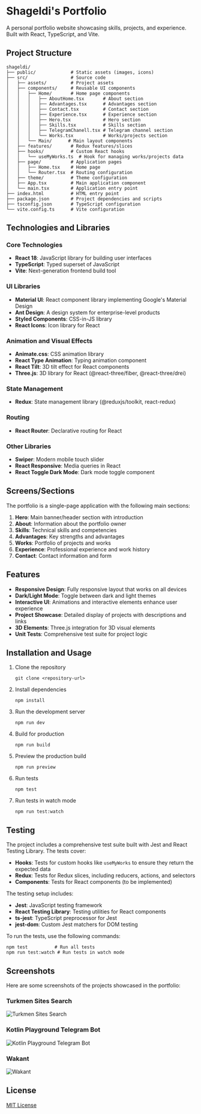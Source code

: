 # Shageldi's Portfolio

A personal portfolio website showcasing skills, projects, and experience. Built with React, TypeScript, and Vite.

## Project Structure

```
shageldi/
├── public/             # Static assets (images, icons)
├── src/                # Source code
│   ├── assets/         # Project assets
│   ├── components/     # Reusable UI components
│   │   ├── Home/       # Home page components
│   │   │   ├── AboutHome.tsx       # About section
│   │   │   ├── Advantages.tsx      # Advantages section
│   │   │   ├── Contact.tsx         # Contact section
│   │   │   ├── Experience.tsx      # Experience section
│   │   │   ├── Hero.tsx            # Hero section
│   │   │   ├── Skills.tsx          # Skills section
│   │   │   ├── TelegramChanell.tsx # Telegram channel section
│   │   │   └── Works.tsx           # Works/projects section
│   │   └── Main/      # Main layout components
│   ├── features/       # Redux features/slices
│   ├── hooks/          # Custom React hooks
│   │   └── useMyWorks.ts  # Hook for managing works/projects data
│   ├── page/           # Application pages
│   │   ├── Home.tsx    # Home page
│   │   └── Router.tsx  # Routing configuration
│   ├── theme/          # Theme configuration
│   ├── App.tsx         # Main application component
│   └── main.tsx        # Application entry point
├── index.html          # HTML entry point
├── package.json        # Project dependencies and scripts
├── tsconfig.json       # TypeScript configuration
└── vite.config.ts      # Vite configuration
```

## Technologies and Libraries

### Core Technologies
- **React 18**: JavaScript library for building user interfaces
- **TypeScript**: Typed superset of JavaScript
- **Vite**: Next-generation frontend build tool

### UI Libraries
- **Material UI**: React component library implementing Google's Material Design
- **Ant Design**: A design system for enterprise-level products
- **Styled Components**: CSS-in-JS library
- **React Icons**: Icon library for React

### Animation and Visual Effects
- **Animate.css**: CSS animation library
- **React Type Animation**: Typing animation component
- **React Tilt**: 3D tilt effect for React components
- **Three.js**: 3D library for React (@react-three/fiber, @react-three/drei)

### State Management
- **Redux**: State management library (@reduxjs/toolkit, react-redux)

### Routing
- **React Router**: Declarative routing for React

### Other Libraries
- **Swiper**: Modern mobile touch slider
- **React Responsive**: Media queries in React
- **React Toggle Dark Mode**: Dark mode toggle component

## Screens/Sections

The portfolio is a single-page application with the following main sections:

1. **Hero**: Main banner/header section with introduction
2. **About**: Information about the portfolio owner
3. **Skills**: Technical skills and competencies
4. **Advantages**: Key strengths and advantages
5. **Works**: Portfolio of projects and works
6. **Experience**: Professional experience and work history
7. **Contact**: Contact information and form

## Features

- **Responsive Design**: Fully responsive layout that works on all devices
- **Dark/Light Mode**: Toggle between dark and light themes
- **Interactive UI**: Animations and interactive elements enhance user experience
- **Project Showcase**: Detailed display of projects with descriptions and links
- **3D Elements**: Three.js integration for 3D visual elements
- **Unit Tests**: Comprehensive test suite for project logic

## Installation and Usage

1. Clone the repository
   ```
   git clone <repository-url>
   ```

2. Install dependencies
   ```
   npm install
   ```

3. Run the development server
   ```
   npm run dev
   ```

4. Build for production
   ```
   npm run build
   ```

5. Preview the production build
   ```
   npm run preview
   ```

6. Run tests
   ```
   npm test
   ```

7. Run tests in watch mode
   ```
   npm run test:watch
   ```

## Testing

The project includes a comprehensive test suite built with Jest and React Testing Library. The tests cover:

- **Hooks**: Tests for custom hooks like `useMyWorks` to ensure they return the expected data
- **Redux**: Tests for Redux slices, including reducers, actions, and selectors
- **Components**: Tests for React components (to be implemented)

The testing setup includes:

- **Jest**: JavaScript testing framework
- **React Testing Library**: Testing utilities for React components
- **ts-jest**: TypeScript preprocessor for Jest
- **jest-dom**: Custom Jest matchers for DOM testing

To run the tests, use the following commands:

```
npm test          # Run all tests
npm run test:watch # Run tests in watch mode
```

## Screenshots

Here are some screenshots of the projects showcased in the portfolio:

### Turkmen Sites Search
![Turkmen Sites Search](/public/images/search_tm.png)

### Kotlin Playground Telegram Bot
![Kotlin Playground Telegram Bot](/public/images/kotlinbot.png)

### Wakant
![Wakant](/public/images/wakant.png)

## License

[MIT License](LICENSE)
